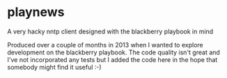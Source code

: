 playnews
========

A very hacky nntp client designed with the blackberry playbook in mind

Produced over a couple of months in 2013 when I wanted to explore development on the blackberry playbook.
The code quality isn't great and I've not incorporated any tests but I added the code here in the hope
that somebody might find it useful :-)



